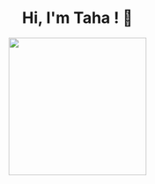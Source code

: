 <h1 align="center">Hi, I'm Taha ! 💙</h1>

<p align="center">
  <img height="250em" src="https://github-readme-stats.vercel.app/api?username=Tahateber95&show_icons=true&line_height=27&count_private=true&include_all_commits=true"/>
</p>

